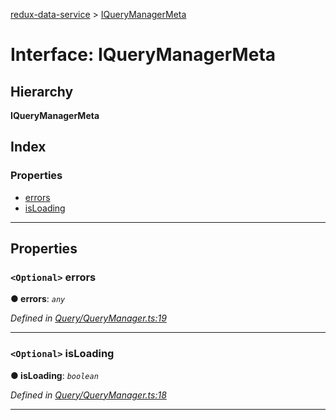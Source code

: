 [redux-data-service](../README.md) > [IQueryManagerMeta](../interfaces/iquerymanagermeta.md)

# Interface: IQueryManagerMeta

## Hierarchy

**IQueryManagerMeta**

## Index

### Properties

* [errors](iquerymanagermeta.md#errors)
* [isLoading](iquerymanagermeta.md#isloading)

---

## Properties

<a id="errors"></a>

### `<Optional>` errors

**● errors**: *`any`*

*Defined in [Query/QueryManager.ts:19](https://github.com/Rediker-Software/redux-data-service/blob/ebcded6/src/Query/QueryManager.ts#L19)*

___
<a id="isloading"></a>

### `<Optional>` isLoading

**● isLoading**: *`boolean`*

*Defined in [Query/QueryManager.ts:18](https://github.com/Rediker-Software/redux-data-service/blob/ebcded6/src/Query/QueryManager.ts#L18)*

___

